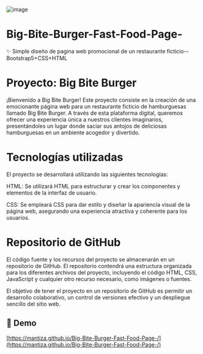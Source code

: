 ![image](https://github.com/MantizA/Banco-tuBolsillo/assets/73174186/146fd16c-fb4d-4251-a230-da48dd62bf8c)



# Big-Bite-Burger-Fast-Food-Page-
✨ Simple diseño de pagina web promocional de un restaurante ficticio-- Bootstrap5+CSS+HTML

# Proyecto: Big Bite Burger 
¡Bienvenido a Big Bite Burger! Este proyecto consiste en la creación de una emocionante página web para un restaurante ficticio de hamburguesas llamado Big Bite Burger. A través de esta plataforma digital, queremos ofrecer una experiencia única a nuestros clientes imaginarios, presentándoles un lugar donde saciar sus antojos de deliciosas hamburguesas en un ambiente acogedor y divertido.

# Tecnologías utilizadas
El proyecto se desarrollará utilizando las siguientes tecnologías:

HTML: Se utilizará HTML para estructurar y crear los componentes y elementos de la interfaz de usuario.

CSS: Se empleará CSS para dar estilo y diseñar la apariencia visual de la página web, asegurando una experiencia atractiva y coherente para los usuarios.

# Repositorio de GitHub
El código fuente y los recursos del proyecto se almacenarán en un repositorio de GitHub. El repositorio contendrá una estructura organizada para los diferentes archivos del proyecto, incluyendo el código HTML, CSS, JavaScript y cualquier otro recurso necesario, como imágenes o fuentes.

El objetivo de tener el proyecto en un repositorio de GitHub es permitir un desarrollo colaborativo, un control de versiones efectivo y un despliegue sencillo del sitio web.

<h2>🚀 Demo</h2>

[https://mantiza.github.io/Big-Bite-Burger-Fast-Food-Page-/](https://mantiza.github.io/Big-Bite-Burger-Fast-Food-Page-/)


